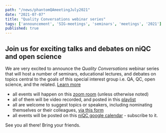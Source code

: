 ```yaml
---
path: "/news/phantomQAmeetingJuly2021"
date: "2021-07-07"
title: "Quality Conversations webinar series"
tags: ['announcement', 'SIG-meetings', 'seminars', 'meetings', '2021']
published: true
---
```


## Join us for exciting talks and debates on niQC and open science

We are very excited to announce the *Quality Conversations* webinar series that will host a number of seminars, educational lectures, and debates on topics central to the goals of this special interest group i.e. QA, QC, open science, and the related. [Learn more](https://crossinvalidation.com/2021/07/19/announcing-quality-conversations-webinar-series-on-niqc-open-science-etc/)

 - all events will happen on this [zoom room](https://pitt.zoom.us/j/3750271811) (unless otherwise noted)
 - all of them will be video recorded, and posted in this [playlist](https://youtube.com/playlist?list=PLIa3r7AIaTinx9aVjhozUaUd2gpU5HTgn)
 - all are welcome to suggest topics or speakers, including nominating themselves or their colleagues, [via this form](https://docs.google.com/forms/d/e/1FAIpQLSez2CtrOD5FAa79u2Bh2K-ORHM-ETyD2RqGP0GC7RVgJW15oA/viewform?usp=sf_link)
 - all events will be posted on this [niQC google calendar](https://calendar.google.com/calendar/u/0?cid=cHJyYjg0a2FqZDIxYmlla21tN3FmYzNpZmtAZ3JvdXAuY2FsZW5kYXIuZ29vZ2xlLmNvbQ) - subscribe to it.

See you all there! Bring your friends.


